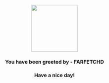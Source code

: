 <p align="center">
            <img src="https://raw.githubusercontent.com/PokeAPI/sprites/master/sprites/pokemon/83.png" width="150" height="150">
          </p>
          <h3 align="center">You have been greeted by - <b>FARFETCHD</b></h3>
          <h3 align="center">Have a nice day!</h3>
